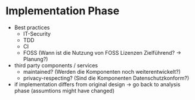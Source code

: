# Implementation Phase

- Best practices
  - IT-Security
  - TDD
  - CI
  - FOSS (Wann ist die Nutzung von FOSS Lizenzen Zielführend? → Planung?)
- third party components / services
  - maintained? (Werden die Komponenten noch weiterentwickelt?)
  - privacy-respecting? (Sind die Komponenten Datenschutzkonform?)
- if implementation differs from original design → go back to analysis phase (assumtions might have changed)
